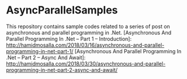 # AsyncParallelSamples
This repository contains sample codes related to a series of post on asynchronous and parallel programming in .Net.
[Asynchronous And Parallel Programming In .Net – Part 1 – Introduction]: http://hamidmosalla.com/2018/03/16/asynchronous-and-parallel-programming-in-net-part-1/
[Asynchronous And Parallel Programming In .Net – Part 2 – Async And Await]: http://hamidmosalla.com/2018/03/30/asynchronous-and-parallel-programming-in-net-part-2-async-and-await/
